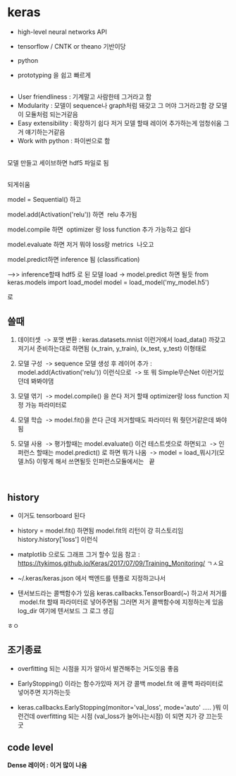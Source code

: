# keras

- high-level neural networks API
- tensorflow / CNTK or theano 기반이당
- python

- prototyping 을 쉽고 빠르게

##


- User friendliness : 기계말고 사람한테 그거라고 함 
- Modularity : 모델이 sequence나 graph처럼 돼갖고 그 머야 그거라고함 걍 모델이 모듈처럼 되는거같음
- Easy extensibility : 확장하기 쉽다 저거 모델 할때 레이어 추가하는게 엄청쉬움 그거 얘기하는거같음
- Work with python : 파이썬으로 함


## 

모델 만들고 세이브하면 hdf5 파일로 됨

##

되게쉬움

model = Sequential() 하고

model.add(Activation('relu')) 하면  relu 추가됨

model.compile 하면  optimizer 랑 loss function 추가 가능하고 
쉽다

model.evaluate 하면 저거 뭐야 loss랑 metrics  나오고


model.predict하면 inference 됨 (classification) 

-->> inference할때 hdf5 로 된 모델 load -> model.predict 하면 될듯
from keras.models import load_model
model = load_model('my_model.h5')

로 

## 쓸때

1. 데이터셋 
  -> 포맷 변환 : keras.datasets.mnist 이런거에서 load_data() 까갖고 저기서 준비하는대로 하면됨 (x_train, y_train), (x_test, y_test) 이형태로

2. 모델 구성
  -> sequence 모델 생성 후 레이어 추가 : model.add(Activation('relu')) 이런식으로
  -> 또 뭐 Simple무슨Net 이런거있던데 봐봐야댐

3. 모델 엮기
  -> model.compile() 을 쓴다 저거 할때 optimizer랑 loss function 지정 가능 파라미터로

4. 모델 학습
  -> model.fit()을 쓴다 근데 저거할때도 파라미터 뭐 줫던거같은데 봐야됨
  
5. 모델 사용
  -> 평가할때는 model.evaluate() 이건 테스트셋으로 하면되고 
  -> 인퍼런스 할때는 model.predict() 로 하면 뭐가 나옴
  -> model = load_뭐시기(모델.h5) 이렇게 해서 쓰면될듯 인퍼런스모듈에서는
  
끝

  
## history 

- 이거도 tensorboard 된다
- history = model.fit() 하면됨 model.fit의 리턴이 걍 히스토리임 
  history.history['loss'] 이런식
- matplotlib 으로도 그래프 그거 할수 있음 참고 : https://tykimos.github.io/Keras/2017/07/09/Training_Monitoring/ ㄱㅅ요 

- ~/.keras/keras.json 에서 백엔드를 텐플로 지정하고나서
- 텐서보드라는 콜백함수가 있음 keras.callbacks.TensorBoard(~) 하고서 저거를  model.fit 할때 파라미터로 넣어주면됨
그러면 저거 콜백함수에 지정하는게 있음 log_dir 여기에 텐서보드 그 로그 생김

ㅎㅇ

## 조기종료
- overfitting 되는 시점을 지가 알아서 발견해주는 거도잇음 좋음

- EarlyStopping() 이라는 함수가있따 저거 걍 콜백 model.fit 에 콜백 파라미터로 넣어주면 지가하는듯
- keras.callbacks.EarlyStopping(monitor='val_loss', mode='auto' ..... )뭐 이런건데 overfitting 되는 시점 (val_loss가 늘어나는시점) 이 되면 지가 걍 끄는듯 굿

## code level

**Dense 레이어 : 이거 많이 나옴**
